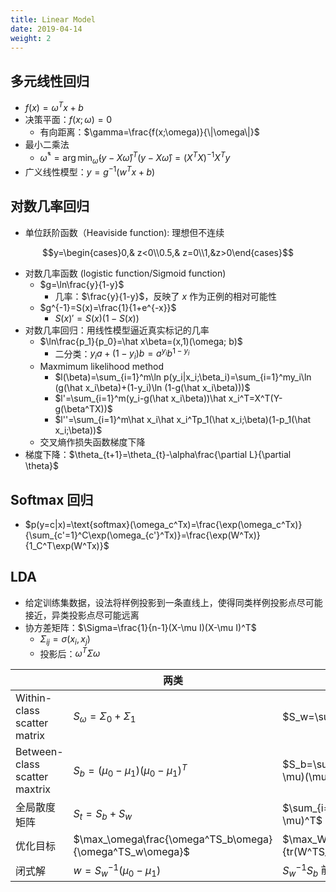 ```yaml
---
title: Linear Model
date: 2019-04-14
weight: 2
---
```


## 多元线性回归

- $f(x)=\omega^Tx+b$
- 决策平面：$f(x;\omega)=0$
  - 有向距离：$\gamma=\frac{f(x;\omega)}{\|\omega\|}$
- 最小二乘法
  - $\hat\omega^*=\arg\min_{\hat\omega}(y-X\hat\omega)^T(y-X\hat\omega)=(X^TX)^{-1}X^Ty$
- 广义线性模型：$y=g^{-1}(w^Tx+b)$

## 对数几率回归

- 单位跃阶函数（Heaviside function): 理想但不连续

$$y=\begin{cases}0,& z<0\\0.5,& z=0\\1,&z>0\end{cases}$$

- 对数几率函数 (logistic function/Sigmoid function)
  - $g=\ln\frac{y}{1-y}$
    - 几率：$\frac{y}{1-y}$，反映了 $x$ 作为正例的相对可能性
  - $g^{-1}=S(x)=\frac{1}{1+e^{-x}}$
    - $S(x)'=S(x)(1-S(x))$
- 对数几率回归：用线性模型逼近真实标记的几率
  - $\ln\frac{p_1}{p_0}=\hat x\beta=(x,1)(\omega; b)$
    - 二分类：$y_ia+(1-y_i)b=a^{y_i}b^{1-y_i}$
  - Maxmimum likelihood method
    - $l(\beta)=\sum_{i=1}^m\ln p(y_i|x_i;\beta_i)=\sum_{i=1}^my_i\ln (g(\hat x_i\beta)+(1-y_i)\ln (1-g(\hat x_i\beta)))$
    - $l'=\sum_{i=1}^m(y_i-g(\hat x_i\beta))\hat x_i^T=X^T(Y-g(\beta^TX))$
    - $l''=\sum_{i=1}^m\hat x_i\hat x_i^Tp_1(\hat x_i;\beta)(1-p_1(\hat x_i;\beta))$
  - 交叉熵作损失函数梯度下降
- 梯度下降：$\theta_{t+1}=\theta_{t}-\alpha\frac{\partial L}{\partial \theta}$

## Softmax 回归

- $p(y=c|x)=\text{softmax}(\omega_c^Tx)=\frac{\exp(\omega_c^Tx)}{\sum_{c'=1}^C\exp(\omega_{c'}^Tx)}=\frac{\exp(W^Tx)}{1_C^T\exp(W^Tx)}$

## LDA

- 给定训练集数据，设法将样例投影到一条直线上，使得同类样例投影点尽可能接近，异类投影点尽可能远离
- 协方差矩阵：$\Sigma=\frac{1}{n-1}(X-\mu I)(X-\mu I)^T$
  - $\Sigma_{ij}=\sigma(x_i,x_j)$
  - 投影后：$\omega^T\Sigma\omega$

|                               | 两类                                                     | 一般                                            |
| ----------------------------- | -------------------------------------------------------- | ----------------------------------------------- |
| Within-class scatter matrix   | $S_\omega=\Sigma_0+\Sigma_1$                             | $S_w=\sum_{i=1}^N\Sigma_i$                      |
| Between-class scatter maxtrix | $S_b=(\mu_0-\mu_1)(\mu_0-\mu_1)^T$                       | $S_b=\sum_{i=1}^{N}m_i(\mu_i-\mu)(\mu_i-\mu)^Y$ |
| 全局散度矩阵                  | $S_t=S_b+S_w$                                            | $\sum_{i=1}^m(x_i-\mu)(x_i-\mu)^T$              |
| 优化目标                      | $\max_\omega\frac{\omega^TS_b\omega}{\omega^TS_w\omega}$ | $\max_W\frac{tr(W^TS_bW)}{tr(W^TS_wW)}$         |
| 闭式解                        | $w=S_w^{-1}(\mu_0-\mu_1)$                                | $S_w^{-1}S_b$ 前 $k$ 大广义特征向量             |
